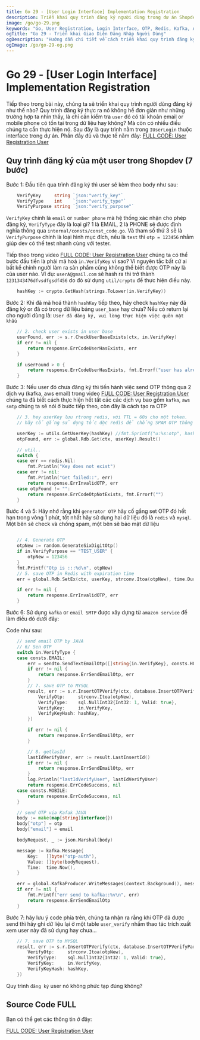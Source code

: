 ```yaml
---
title: Go 29 - [User Login Interface] Implementation Registration
description: Triển khai quy trình đăng ký người dùng trong dự án Shopdev, bao gồm kiểm tra email hoặc số điện thoại, mã hóa dữ liệu, gửi OTP qua Kafka và AWS, và lưu trữ dữ liệu bảo mật.
image: /go/go-29.png
keywords: "Go, User Registration, Login Interface, OTP, Redis, Kafka, AWS, Shopdev, Go Programming"
ogTitle: "Go 29 - Triển khai Giao Diện Đăng Nhập Người Dùng"
ogDescription: "Hướng dẫn chi tiết về cách triển khai quy trình đăng ký người dùng trong dự án Shopdev, bao gồm kiểm tra tài khoản, mã hóa, gửi OTP và lưu trữ dữ liệu."
ogImage: /go/go-29-og.png
---
```



# Go 29 - [User Login Interface] Implementation Registration

Tiếp theo trong bài này, chúng ta sẽ triển khai quy trình người dùng đăng ký như thế nào? Quy trình đăng ký thực ra nó không hề đơn giản như những trường hợp ta nhìn thấy, là chỉ cần kiểm tra `user` đó có tài khoản email or mobile phone có tồn tại trong dữ liệu hay không? Mà còn có nhiều điều chúng ta cần thực hiện nó. Sau đây là quy trình nằm trong `IUserLogin` thuộc interface trong dự án.
Phần đầy đủ và thực tế nằm đây: [FULL CODE: User Registration User](https://youtu.be/iYwOZIy2Dno)

## Quy trình đăng ký của một user trong Shopdev (7 bước)

Bước 1: Đầu tiên qua trình đăng ký thì user sẽ kèm theo body như sau:

```go
    VerifyKey     string `json:"verify_key"`
	VerifyType    int    `json:"verify_type"`
	VerifyPurpose string `json:"verify_purpose"`
```
`VerifyKey` chính là `email` or `number phone` mà hệ thống xác nhận cho phép đăng ký, `VerifyType` đây là loại gì? 1 là EMAIL, 2 là PHONE sẽ được định nghĩa thông qua `internal/consts/const_code.go`. Và tham số thứ 3 sẽ là `VerifyPurpose` chính là loại hình mục đích, nếu là `test` thì `otp = 123456` nhằm giúp dev có thể test nhanh cùng với tester.

Tiếp theo trong video [FULL CODE: User Registration User](https://youtu.be/iYwOZIy2Dno) chúng ta có thể bước đầu tiền là phải mã hoá `in.VerifyKey` vì sao? Vì nguyên tắc bất cứ ai bất kể chính người làm ra sản phẩm cũng không thể biết được OTP này là của user nào. 
Ví dụ: `userA@gmail.com` sẽ hash ra thì trở thành `1231343476dfvsdfgsdf456` do đó sử dụng `util/crypto` để thực hiện điều này.

```go
    hashKey := crypto.GetHash(strings.ToLower(in.VerifyKey))
```

Bước 2: Khi đã mã hoá thành `hashKey` tiếp theo, hãy check `hashKey` này đã đăng ký or đã có trong dữ liệu bảng `user_base` hay chưa? Nếu có return lại cho người dùng là: `User đã đăng ký, vui lòng thực hiện việc quên mật khấu`

```go
    // 2. check user exists in user base
	userFound, err := s.r.CheckUserBaseExists(ctx, in.VerifyKey)
	if err != nil {
		return response.ErrCodeUserHasExists, err
	}

	if userFound > 0 {
		return response.ErrCodeUserHasExists, fmt.Errorf("user has already registered")
	}

```

Bước 3: Nếu user đó chưa đăng ký thì tiến hành việc send OTP thông qua 2 dịch vụ (kafka, aws email) trong video [FULL CODE: User Registration User](https://youtu.be/iYwOZIy2Dno) chúng ta đã biết cách thực hiện hết tất các các dịch vụ bao gồm `kafka`, `aws smtp` chúng ta sẽ nói ở bước tiếp theo, còn đây là cách tạo ra OTP

```go
	// 3. hey userKey lưu rtrong redis, với TTL = 60s cho một token.
    // hãy cố gắng sử dụng tốc độc redis để chống SPAM OTP thông qua nhiều IPs

	userKey := utils.GetUserKey(hashKey) //fmt.Sprintf("u:%s:otp", hashKey)
	otpFound, err := global.Rdb.Get(ctx, userKey).Result()

	// util..
	switch {
	case err == redis.Nil:
		fmt.Println("Key does not exist")
	case err != nil:
		fmt.Println("Get failed::", err)
		return response.ErrInvalidOTP, err
	case otpFound != "":
		return response.ErrCodeOtpNotExists, fmt.Errorf("")
	}

```

Bước 4 và 5: Hãy nhớ rằng khi `generator OTP` hãy cố gắng set OTP đó hết hạn trong vòng 1 phút, tốt nhất hãy sử dụng hai dữ liệu đó là `redis` và `mysql`. Một bên sẽ check và chống spam, một bên sẽ bảo mật dữ liệu

```go

    // 4. Generate OTP
	otpNew := random.GenerateSixDigitOtp()
	if in.VerifyPurpose == "TEST_USER" {
		otpNew = 123456
	}
	fmt.Printf("Otp is :::%d\n", otpNew)
	// 5. save OTP in Redis with expiration time
	err = global.Rdb.SetEx(ctx, userKey, strconv.Itoa(otpNew), time.Duration(consts.TIME_OTP_REGISTER)*time.Minute).Err()

	if err != nil {
		return response.ErrInvalidOTP, err
	}

```
Bước 6: Sử dụng `kafka` or `email SMTP` được xây dựng từ `amazon service` để làm điều đó dưới đây:

Code như sau: 
```go
    // send email OTP by JAVA
	// 6/ Sen OTP
	switch in.VerifyType {
	case consts.EMAIL:
		err = sendto.SendTextEmailOtp([]string{in.VerifyKey}, consts.HOST_EMAIL, strconv.Itoa(otpNew))
		if err != nil {
			return response.ErrSendEmailOtp, err
		}
		// 7. save OTP to MYSQL
		result, err := s.r.InsertOTPVerify(ctx, database.InsertOTPVerifyParams{
			VerifyOtp:     strconv.Itoa(otpNew),
			VerifyType:    sql.NullInt32{Int32: 1, Valid: true},
			VerifyKey:     in.VerifyKey,
			VerifyKeyHash: hashKey,
		})

		if err != nil {
			return response.ErrSendEmailOtp, err
		}

		// 8. getlasId
		lastIdVerifyUser, err := result.LastInsertId()
		if err != nil {
			return response.ErrSendEmailOtp, err
		}
		log.Println("lastIdVerifyUser", lastIdVerifyUser)
		return response.ErrCodeSuccess, nil
	case consts.MOBILE:
		return response.ErrCodeSuccess, nil
	}

	// send OTP via Kafak JAVA
	body := make(map[string]interface{})
	body["otp"] = otp
	body["email"] = email

	bodyRequest, _ := json.Marshal(body)

	message := kafka.Message{
		Key:   []byte("otp-auth"),
		Value: []byte(bodyRequest),
		Time:  time.Now(),
	}

	err = global.KafkaProducer.WriteMessages(context.Background(), message)
	if err != nil {
		fmt.Printf("err send to kafka::%v\n", err)
		return response.ErrSendEmailOtp
	}

```

Bước 7: hãy lưu ý code phía trên, chúng ta nhận ra rằng khi OTP đã được send thì hãy ghi dữ liệu lại ở một table `user_verify` nhắm thao tác trích xuất xem user này đã sử dụng hay chưa...

```go
    // 7. save OTP to MYSQL
    result, err := s.r.InsertOTPVerify(ctx, database.InsertOTPVerifyParams{
        VerifyOtp:     strconv.Itoa(otpNew),
        VerifyType:    sql.NullInt32{Int32: 1, Valid: true},
        VerifyKey:     in.VerifyKey,
        VerifyKeyHash: hashKey,
    })
```

Quy trình `đăng ký` user nó không phức tạp đúng không?

## Source Code FULL
Bạn có thể get các thông tin ở đây:

[FULL CODE: User Registration User](https://youtu.be/iYwOZIy2Dno)